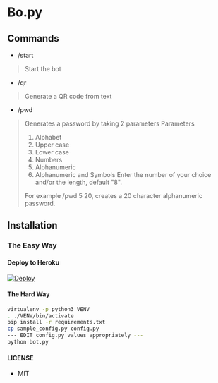 # Bo.py

## Commands
- /start

> Start the bot

- /qr

> Generate a QR code from text

- /pwd

> Generates a password by taking 2 parameters
> Parameters
> 1. Alphabet
> 2. Upper case
> 3. Lower case
> 4. Numbers
> 5. Alphanumeric
> 6. Alphanumeric and Symbols
> Enter the number of your choice and/or the length,
> default "8".
> 
> For example /pwd 5 20, creates a 20 character alphanumeric password.

## Installation

### The Easy Way

#### Deploy to Heroku
[![Deploy](https://www.herokucdn.com/deploy/button.svg)](https://heroku.com/deploy?template=https://github.com/TaprisSugarbell/Bo.py)

#### The Hard Way

```sh
virtualenv -p python3 VENV
. ./VENV/bin/activate
pip install -r requirements.txt
cp sample_config.py config.py
--- EDIT config.py values appropriately ---
python bot.py
```

#### LICENSE
- MIT




